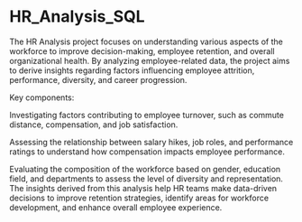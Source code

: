 # HR_Analysis_SQL
The HR Analysis project focuses on understanding various aspects of the workforce to improve decision-making, employee retention, and overall organizational health. By analyzing employee-related data, the project aims to derive insights regarding factors influencing employee attrition, performance, diversity, and career progression.

Key components:

Investigating factors contributing to employee turnover, such as commute distance, compensation, and job satisfaction.

Assessing the relationship between salary hikes, job roles, and performance ratings to understand how compensation impacts employee performance.

Evaluating the composition of the workforce based on gender, education field, and departments to assess the level of diversity and representation. The insights derived from this analysis help HR teams make data-driven decisions to improve retention strategies, identify areas for workforce development, and enhance overall employee experience.
